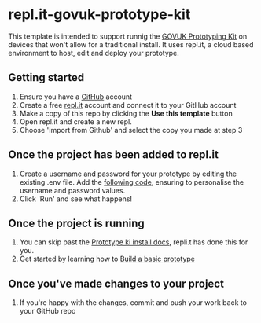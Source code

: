 # repl.it-govuk-prototype-kit

This template is intended to support runnig the [GOVUK Prototyping Kit](https://govuk-prototype-kit.herokuapp.com/) on devices that won't allow for a traditional install. It uses repl.it, a cloud based environment to host, edit and deploy your prototype.

## Getting started

1. Ensure you have a [GitHub](https://github.com/) account
2. Create a free [repl.it](https://repl.it/) account and connect it to your GitHub account
3. Make a copy of this repo by clicking the **Use this template** button
4. Open repl.it and create a new repl.
5. Choose 'Import from Github' and select the copy you made at step 3

## Once the project has been added to repl.it

1. Create a username and password for your prototype by editing the existing .env file. Add the [following code](https://gist.github.com/jesseyuen/fa7743da8a1e7d3082c6319326744054), ensuring to personalise the username and password values. 
2. Click 'Run' and see what happens!

## Once the project is running

1. You can skip past the [Prototype ki install docs](https://govuk-prototype-kit.herokuapp.com/docs/install), repli.t has done this for you.
2. Get started by learning how to [Build a basic prototype](https://govuk-prototype-kit.herokuapp.com/docs/make-first-prototype/start)

## Once you've made changes to your project

1. If you're happy with the changes, commit and push your work back to your GitHub repo

